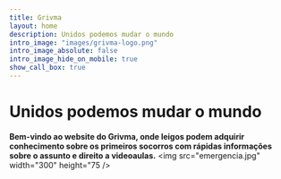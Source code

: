 ```yaml
---
title: Grivma
layout: home
description: Unidos podemos mudar o mundo
intro_image: "images/grivma-logo.png"
intro_image_absolute: false
intro_image_hide_on_mobile: true
show_call_box: true
---
```


# Unidos podemos mudar o mundo

**Bem-vindo ao website do Grivma, onde leigos podem adquirir conhecimento sobre os primeiros socorros com rápidas informações sobre o assunto e direito a videoaulas.**
<img src="emergencia.jpg" width="300" height="75 />
